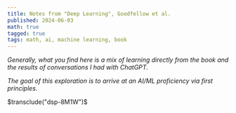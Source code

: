 ```yaml
---
title: Notes from "Deep Learning", Goodfellow et al.
published: 2024-06-03
math: true
tagged: true
tags: math, ai, machine learning, book
---
```


_Generally, what you find here is a mix of learning directly from the
book and the results of conversations I had with ChatGPT._

_The goal of this exploration is to arrive at an AI/ML proficiency via
first principles._

$transclude("dsp-8M1W")$
